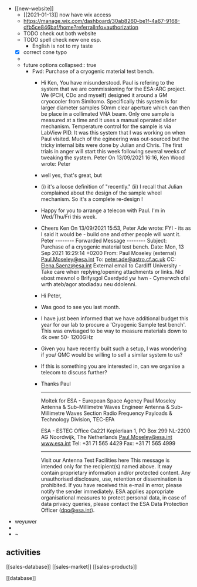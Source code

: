 - [[new-website]]
	- [[2021-01-13]] now have wix access
	- https://manage.wix.com/dashboard/30ab8260-be1f-4a67-9168-dfb5ce846baf/home?referralInfo=authorization
	- TODO check out both website
	- TODO spell check new one esp.
		- English is not to my taste
	- [x] correct cone typo
	-
	- future options
	  collapsed:: true
		- Fwd: Purchase of a cryogenic material test bench.
			- Hi Ken,
			  You have misunderstood.  Paul is refering to the system that we are commissioning for the ESA-ARC project.  We (PCH, CDo and myself) designed it around a GM cryocooler from Simitomo.  Specifically this system is for larger diameter samples 50mm clear aperture which can then be place in a collimated VNA beam.  Only one sample is measured at a time and it uses a manual operated slider mechanism. Temperature control for the sample is via LabView PID.  It was this system that I was working on when Paul visited.  Much of the egineering was out-sourced but the tricky internal bits were done by Julian and Chris.
			  The first trials in anger will start this week following several weeks of tweaking the system.
			  Peter
			  On 13/09/2021 16:16, Ken Wood wrote:
			  Peter
			- well yes, that's great, but
			- (i) it's a loose definition of "recently."
			  (ii) I recall that Julian complained about the design of the sample wheel mechanism. So it's a complete re-design !
			- Happy for you to arrange a telecon with Paul. I'm in Wed/Thu/Fri this week.
			- Cheers
			  Ken
			  On 13/09/2021 15:53, Peter Ade wrote:
			  FYI - its as I said it would be - build one and other people will want it.
			  Peter
			  -------- Forwarded Message -------- 
			  Subject: 	Purchase of a cryogenic material test bench.
			  Date: 	Mon, 13 Sep 2021 16:29:14 +0200
			  From: 	Paul Moseley (external) <Paul.Moseley@esa.int>
			  To: 	peter.ade@astro.cf.ac.uk
			  CC: 	Elena.Saenz@esa.int
			  External email to Cardiff University - Take care when replying/opening attachments or links.
			  Nid ebost mewnol o Brifysgol Caerdydd yw hwn - Cymerwch ofal wrth ateb/agor atodiadau neu ddolenni.
			- Hi Peter,
			- Was good to see you last month.
			- I have just been informed that we have additional budget this year for our lab to procure a 'Cryogenic Sample test bench'.
			  This was envisaged to be way to measure materials down to 4k over 50- 1200GHz
			- Given you have recently built  such a setup, I was wondering if you/ QMC would be willing to sell a similar system to us?
			- If this is something you are interested in, can we organise a telecom to discuss further?
			- Thanks 
			  Paul
			  _________________________________________________ 
			  Moltek for ESA - European Space Agency 
			  Paul Moseley 
			  Antenna & Sub-Millimetre Waves Engineer 
			  Antenna & Sub-Millimetre Waves Section 
			  Radio Frequency Payloads & Technology Division, TEC-EFA 
			  
			  ESA - ESTEC 
			  Office Ca221 
			  Keplerlaan 1, PO Box 299 
			  NL-2200 AG Noordwijk, The Netherlands 
			  Paul.Moseley@esa.int         www.esa.int 
			  Tel: +31 71 565 4429      Fax: +31 71 565 4999 
			  _________________________________________________ 
			      
			  Visit our Antenna Test Facilities here 
			  This message is intended only for the recipient(s) named above. It may contain proprietary information and/or
			  protected content. Any unauthorised disclosure, use, retention or dissemination is prohibited. If you have received
			  this e-mail in error, please notify the sender immediately. ESA applies appropriate organisational measures to protect
			  personal data, in case of data privacy queries, please contact the ESA Data Protection Officer (dpo@esa.int).
- weyuwer
-
- ¬
## activities

[[sales-database]]
[[sales-market]]
[[sales-products]]

[[database]]